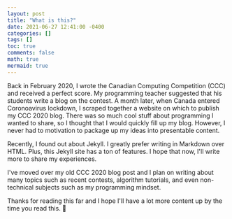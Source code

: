 ```yaml
---
layout: post
title: "What is this?"
date: 2021-06-27 12:41:00 -0400
categories: []
tags: []
toc: true
comments: false
math: true
mermaid: true
---
```


Back in February 2020, I wrote the Canadian Computing Competition (CCC) and received a perfect score. My programming teacher suggested that his students write a blog on the contest. A month later, when Canada entered Coronoavirus lockdown, I scraped together a website on which to publish my CCC 2020 blog. There was so much cool stuff about programming I wanted to share, so I thought that I would quickly fill up my blog. However, I never had to motivation to package up my ideas into presentable content.

Recently, I found out about Jekyll. I greatly prefer writing in Markdown over HTML. Plus, this Jekyll site has a ton of features. I hope that now, I'll write more to share my experiences.

I've moved over my old CCC 2020 blog post and I plan on writing about many topics such as recent contests, algorithm tutorials, and even non-technical subjects such as my programming mindset.

Thanks for reading this far and I hope I'll have a lot more content up by the time you read this. 👋


